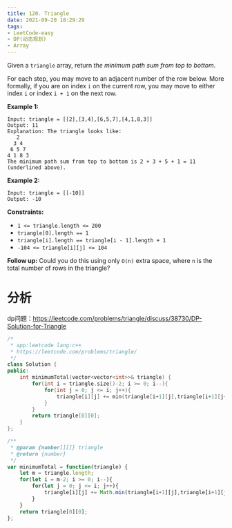 ```yaml
---
title: 120. Triangle
date: 2021-09-20 18:29:29
tags:
- LeetCode-easy
- DP(动态规划)
- Array
---
```


Given a `triangle` array, return *the minimum path sum from top to bottom*.

For each step, you may move to an adjacent number of the row below. More formally, if you are on index `i` on the current row, you may move to either index `i` or index `i + 1` on the next row.

 <!-- more -->

**Example 1:**

```
Input: triangle = [[2],[3,4],[6,5,7],[4,1,8,3]]
Output: 11
Explanation: The triangle looks like:
   2
  3 4
 6 5 7
4 1 8 3
The minimum path sum from top to bottom is 2 + 3 + 5 + 1 = 11 (underlined above).
```

**Example 2:**

```
Input: triangle = [[-10]]
Output: -10
```

 

**Constraints:**

- `1 <= triangle.length <= 200`
- `triangle[0].length == 1`
- `triangle[i].length == triangle[i - 1].length + 1`
- `-104 <= triangle[i][j] <= 104`

 

**Follow up:** Could you do this using only `O(n)` extra space, where `n` is the total number of rows in the triangle?

# 分析

dp问题：https://leetcode.com/problems/triangle/discuss/38730/DP-Solution-for-Triangle

```c++
/*
 * app:leetcode lang:c++
 * https://leetcode.com/problems/triangle/
 */
class Solution {
public:
    int minimumTotal(vector<vector<int>>& triangle) {
        for(int i = triangle.size()-2; i >= 0; i--){
            for(int j = 0; j <= i; j++){
                triangle[i][j] += min(triangle[i+1][j],triangle[i+1][j+1]);
            }
        }
        return triangle[0][0];
    }
};
```

```js
/**
 * @param {number[][]} triangle
 * @return {number}
 */
var minimumTotal = function(triangle) {
    let m = triangle.length;
    for(let i = m-2; i >= 0; i--){
        for(let j = 0; j <= i; j++){
            triangle[i][j] += Math.min(triangle[i+1][j],triangle[i+1][j+1]);
        }
    }
    return triangle[0][0];
};
```

